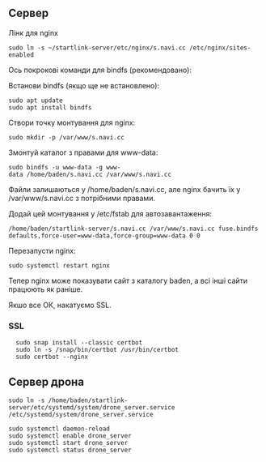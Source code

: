 ## Сервер

Лінк для nginx

```
sudo ln -s ~/startlink-server/etc/nginx/s.navi.cc /etc/nginx/sites-enabled
```


Ось покрокові команди для bindfs (рекомендовано):

Встанови bindfs (якщо ще не встановлено):

```
sudo apt update
sudo apt install bindfs
```

Створи точку монтування для nginx:

```
sudo mkdir -p /var/www/s.navi.cc
```

Змонтуй каталог з правами для www-data:

```
sudo bindfs -u www-data -g www-data /home/baden/s.navi.cc /var/www/s.navi.cc
```

Файли залишаються у /home/baden/s.navi.cc, але nginx бачить їх у /var/www/s.navi.cc з потрібними правами.

Додай цей монтування у /etc/fstab для автозавантаження:

```
/home/baden/startlink-server/s.navi.cc /var/www/s.navi.cc fuse.bindfs defaults,force-user=www-data,force-group=www-data 0 0
```

Перезапусти nginx:

```
sudo systemctl restart nginx
```

Тепер nginx може показувати сайт з каталогу baden, а всі інші сайти працюють як раніше.

Якшо все ОК, накатуємо SSL.

### SSL

```
  sudo snap install --classic certbot
  sudo ln -s /snap/bin/certbot /usr/bin/certbot
  sudo certbot --nginx
```

## Сервер дрона

```
sudo ln -s /home/baden/startlink-server/etc/systemd/system/drone_server.service /etc/systemd/system/drone_server.service

sudo systemctl daemon-reload
sudo systemctl enable drone_server
sudo systemctl start drone_server
sudo systemctl status drone_server
```

